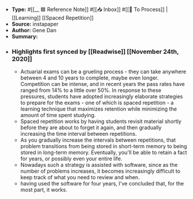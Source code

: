 - **Type:** #[[__ 🟦  Reference Note]] #[[📥 Inbox]] #[[📝 To Process]] | [[Learning]] [[Spaced Repetition]]
- **Source:**  instapaper
- **Author:** Gene Dan
- **Summary:**
- ### Highlights first synced by [[Readwise]] [[November 24th, 2020]]
    - Actuarial exams can be a grueling process - they can take anywhere between 4 and 10 years to complete, maybe even longer. Competition can be intense, and in recent years the pass rates have ranged from 14% to a little over 50%. In response to these pressures, students have adopted increasingly elaborate strategies to prepare for the exams - one of which is spaced repetition - a learning technique that maximizes retention while minimizing the amount of time spent studying. 
    - Spaced repetition works by having students revisit material shortly before they are about to forget it again, and then gradually increasing the time interval between repetitions. 
    - As you gradually increase the intervals between repetitions, that problem transitions from being stored in short-term memory to being stored in long-term memory. Eventually, you'll be able to retain a fact for years, or possibly even your entire life. 
    - Nowadays such a strategy is assisted with software, since as the number of problems increases, it becomes increasingly difficult to keep track of what you need to review and when. 
    - having used the software for four years, I've concluded that, for the most part, it works. 
